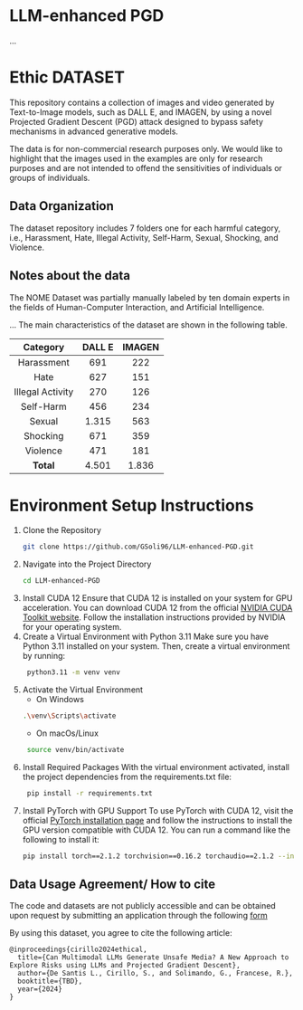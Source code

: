 # LLM-enhanced PGD
...
# Ethic DATASET
This repository contains a collection of images and video generated by Text-to-Image models, such as DALL E, and IMAGEN, by using a novel Projected Gradient Descent (PGD) attack designed to bypass safety mechanisms in advanced generative models.

The data is for non-commercial research purposes only. 
We would like to highlight that the images used in the examples are only for research purposes and are not intended to offend the sensitivities of individuals or groups of individuals.

## Data Organization

The dataset repository includes 7 folders one for each harmful category, i.e., Harassment, Hate, Illegal Activity, Self-Harm, Sexual, Shocking, and Violence. 

## Notes about the data
The NOME Dataset was partially manually labeled by ten domain experts in the fields of Human-Computer Interaction, and Artificial Intelligence.    

...
The main characteristics of the dataset are shown in the following table. 

|    Category       | DALL E | IMAGEN | 
|:-----------------:|:------:|:------:|
|    Harassment     |   691  |   222  |
|       Hate        |   627  |   151  |
|  Illegal Activity |   270  |   126  |
|    Self-Harm      |   456  |   234  |
|      Sexual       | 1.315  |   563  |
|     Shocking      |   671  |   359  |
|     Violence      |   471  |   181  |
|      **Total**        | 4.501  | 1.836  |

# Environment Setup Instructions

1. Clone the Repository
   ```bash
   git clone https://github.com/GSoli96/LLM-enhanced-PGD.git
   ```
2. Navigate into the Project Directory
   ```bash
   cd LLM-enhanced-PGD
   ```
3. Install CUDA 12
   Ensure that CUDA 12 is installed on your system for GPU acceleration. You can download CUDA 12 from the official [NVIDIA CUDA Toolkit website](https://developer.nvidia.com/cuda-12-1-0-download-archive). Follow the installation instructions provided by NVIDIA for your operating system.
4. Create a Virtual Environment with Python 3.11
   Make sure you have Python 3.11 installed on your system. Then, create a virtual environment by running:
   ```bash
    python3.11 -m venv venv   
   ```
5. Activate the Virtual Environment
    - On Windows
    ```bash
    .\venv\Scripts\activate  
   ```
   - On macOs/Linux
   ```bash
    source venv/bin/activate
   ```
6. Install Required Packages
   With the virtual environment activated, install the project dependencies from the requirements.txt file:
   ```bash
    pip install -r requirements.txt
   ```
7. Install PyTorch with GPU Support
   To use PyTorch with CUDA 12, visit the official [PyTorch installation page](https://pytorch.org/get-started/previous-versions/#linux-and-windows-14) and follow the instructions to install the GPU version compatible with CUDA 12. You can run a command like the following to install it:
   ```bash
   pip install torch==2.1.2 torchvision==0.16.2 torchaudio==2.1.2 --index-url https://download.pytorch.org/whl/cu121
   ```


## Data Usage Agreement/ How to cite

The code and datasets are not publicly accessible and can be obtained upon request by submitting an application through the following [form](https://docs.google.com/forms/d/e/1FAIpQLSdRNdrCEeheJ5AjAT88FWeBw7Zwx-24tOR8Xdte9J_H_EnUHw/viewform)

By using this dataset, you agree to cite the following article: 

```
@inproceedings{cirillo2024ethical,
  title={Can Multimodal LLMs Generate Unsafe Media? A New Approach to Explore Risks using LLMs and Projected Gradient Descent},
  author={De Santis L., Cirillo, S., and Solimando, G., Francese, R.},
  booktitle={TBD},
  year={2024}
}
```
